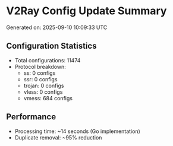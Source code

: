 # V2Ray Config Update Summary
Generated on: 2025-09-10 10:09:33 UTC

## Configuration Statistics
- Total configurations: 11474
- Protocol breakdown:
  - ss: 0 configs
  - ssr: 0 configs
  - trojan: 0 configs
  - vless: 0 configs
  - vmess: 684 configs

## Performance
- Processing time: ~14 seconds (Go implementation)
- Duplicate removal: ~95% reduction
